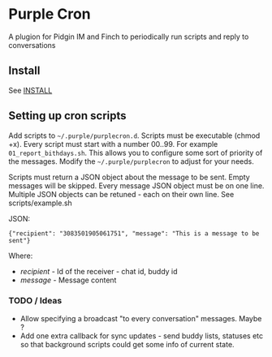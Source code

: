 Purple Cron
================================

A plugion for Pidgin IM and Finch to periodically run scripts and reply to conversations

## Install
See [INSTALL](INSTALL)

## Setting up cron scripts

Add scripts to `~/.purple/purplecron.d`. Scripts must be executable (chmod +x).
Every script must start with a number 00..99. For example `01_report_bithdays.sh`. This allows you to configure some sort of priority of the messages.
Modify the `~/.purple/purplecron` to adjust for your needs.

Scripts must return a JSON object about the message to be sent. Empty messages will be skipped. 
Every message JSON object must be on one line. Multiple JSON objects can be retuned - each on their own line.
See scripts/example.sh

JSON:
```
{"recipient": "3083501905061751", "message": "This is a message to be sent"}
```

Where:
- *recipient* - Id of the receiver - chat id, buddy id
- *message* - Message content



### TODO / Ideas

- Allow specifying a broadcast "to every conversation" messages. Maybe ?
- Add one extra callback for sync updates - send buddy lists, statuses etc so that background scripts could get some info of current state. 
    

